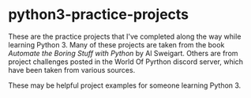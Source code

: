# python3-practice-projects

These are the practice projects that I've completed along the way while learning Python 3.
Many of these projects are taken from the book *Automate the Boring Stuff with Python* by Al Sweigart.
Others are from project challenges posted in the World Of Pyrthon discord server, which have been
taken from various sources.

These may be helpful project examples for someone learning Python 3.
